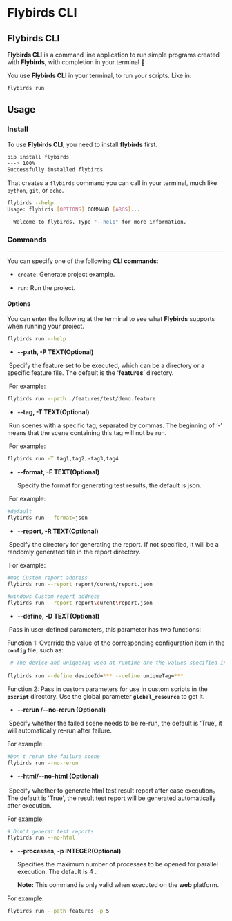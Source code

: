 # Flybirds CLI



## **Flybirds  CLI**

**Flybirds  CLI** is a command line application to run simple programs created with **Flybirds**, with completion in your terminal 🚀.

You use **Flybirds  CLI** in your terminal, to run your scripts. Like in:

```bash
flybirds run
```



## Usage

### Install

To use **Flybirds  CLI**, you need to install **flybirds** first.

```bash
pip install flybirds
---> 100%
Successfully installed flybirds
```

That creates a `flybirds` command you can call in your terminal, much like `python`, `git`, or `echo`.

```bash
flybirds --help
Usage: flybirds [OPTIONS] COMMAND [ARGS]...

  Welcome to flybirds. Type "--help" for more information.

```



### **Commands**

------

You can specify one of the following **CLI commands**:

- `create`:  Generate project example.

- `run`: Run the project.




#### **Options**

You can enter the following at the terminal to see what **Flybirds** supports when running your project.
```bash
flybirds run --help
```

- **--path, -P    TEXT(Optional)**

​	Specify the feature set to be executed, which can be a directory or a specific feature file. The default is the ‘**features**’ directory.

​	For example:

```bash
flybirds run --path ./features/test/demo.feature
```
- **--tag, -T    TEXT(Optional)**

​	Run scenes with a specific tag, separated by commas. The beginning of ‘-’ means that the scene containing this tag will not be run.

​	For example:

```bash
flybirds run -T tag1,tag2,-tag3,tag4
```
- **--format, -F    TEXT(Optional)**

  Specify the format for generating test results, the default is json.
  

​		For example:

```bash
#default 
flybirds run --format=json
```

-   **--report, -R   TEXT(Optional)**

​	Specify the directory for generating the report. If not specified, it will be a randomly generated file in the report directory.

​	For example:

```bash
#mac Custom report address
flybirds run --report report/curent/report.json

#windows Custom report address
flybirds run --report report\curent\report.json
```

- **--define, -D   TEXT(Optional)**

​	Pass in user-defined parameters, this parameter has two functions:

Function 1: Override the value of the corresponding configuration item in the  **`config`** file, such as:

```bash 
 # The device and uniqueTag used at runtime are the values specified in the command, and the values configured in the configuration file will not be read
 
flybirds run --define deviceId=*** --define uniqueTag=***
```

Function 2: Pass in custom parameters for use in custom scripts in the **`pscript`** directory. Use the global parameter **`global_resource`** to get it.

- **--rerun  /--no-rerun (Optional)**

​	Specify whether the failed scene needs to be re-run, the default is ‘True’, it will automatically re-run after failure.

For example:

```bash
#Don't rerun the failure scene
flybirds run --no-rerun 
```

- **--html/--no-html  (Optional)**

​	Specify whether to generate html test result report after case execution。The default is 'True', the result test report will be generated automatically after execution.

For example:

```bash
# Don't generat test reports 
flybirds run --no-html
```

- **--processes, -p    INTEGER(Optional)**

  Specifies the maximum number of processes to be opened for parallel execution. The default is 4 .

  **Note:**  This command is only valid when executed on the **web** platform.

For example:

```bash
flybirds run --path features -p 5
```



